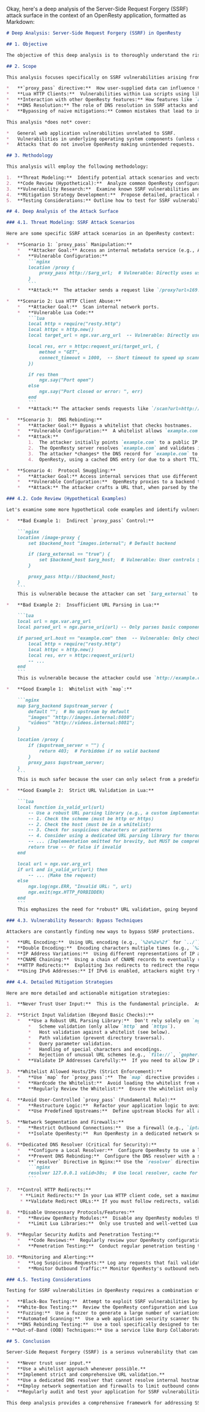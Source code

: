 Okay, here's a deep analysis of the Server-Side Request Forgery (SSRF) attack surface in the context of an OpenResty application, formatted as Markdown:

```markdown
# Deep Analysis: Server-Side Request Forgery (SSRF) in OpenResty

## 1. Objective

The objective of this deep analysis is to thoroughly understand the risks associated with Server-Side Request Forgery (SSRF) attacks targeting an OpenResty-based application, identify specific vulnerabilities within the OpenResty configuration and Lua scripting environment, and propose concrete, actionable mitigation strategies beyond the high-level overview.  We aim to provide developers with practical guidance to prevent SSRF vulnerabilities.

## 2. Scope

This analysis focuses specifically on SSRF vulnerabilities arising from the use of OpenResty, including:

*   **`proxy_pass` directive:**  How user-supplied data can influence the target of `proxy_pass`, leading to unintended requests.
*   **Lua HTTP Clients:**  Vulnerabilities within Lua scripts using libraries like `resty.http`, `lua-resty-http`, or `cosocket` to make HTTP requests based on user input.
*   **Interaction with other OpenResty features:** How features like `access_by_lua_block`, `content_by_lua_block`, and custom modules might introduce SSRF risks.
*   **DNS Resolution:** The role of DNS resolution in SSRF attacks and how to mitigate related risks.
*   **Bypassing of naive mitigations:** Common mistakes that lead to ineffective SSRF protection.

This analysis *does not* cover:

*   General web application vulnerabilities unrelated to SSRF.
*   Vulnerabilities in underlying operating system components (unless directly relevant to OpenResty's SSRF risk).
*   Attacks that do not involve OpenResty making unintended requests.

## 3. Methodology

This analysis will employ the following methodology:

1.  **Threat Modeling:**  Identify potential attack scenarios and vectors specific to OpenResty's features.
2.  **Code Review (Hypothetical):**  Analyze common OpenResty configuration patterns and Lua code snippets for SSRF vulnerabilities.  We'll create *hypothetical* examples, as we don't have access to the specific application code.
3.  **Vulnerability Research:**  Examine known SSRF vulnerabilities and bypass techniques relevant to OpenResty and Nginx.
4.  **Mitigation Strategy Development:**  Propose detailed, practical mitigation strategies, including code examples and configuration recommendations.
5.  **Testing Considerations:** Outline how to test for SSRF vulnerabilities in an OpenResty environment.

## 4. Deep Analysis of the Attack Surface

### 4.1. Threat Modeling: SSRF Attack Scenarios

Here are some specific SSRF attack scenarios in an OpenResty context:

*   **Scenario 1: `proxy_pass` Manipulation:**
    *   **Attacker Goal:** Access an internal metadata service (e.g., AWS metadata endpoint `169.254.169.254`).
    *   **Vulnerable Configuration:**
        ```nginx
        location /proxy {
            proxy_pass http://$arg_url;  # Vulnerable: Directly uses user-supplied argument
        }
        ```
    *   **Attack:**  The attacker sends a request like `/proxy?url=169.254.169.254/latest/meta-data/`. OpenResty proxies the request to the internal metadata service.

*   **Scenario 2: Lua HTTP Client Abuse:**
    *   **Attacker Goal:**  Scan internal network ports.
    *   **Vulnerable Lua Code:**
        ```lua
        local http = require("resty.http")
        local httpc = http.new()
        local target_url = ngx.var.arg_url  -- Vulnerable: Directly uses user-supplied argument

        local res, err = httpc:request_uri(target_url, {
            method = "GET",
            connect_timeout = 1000,  -- Short timeout to speed up scanning
        })

        if res then
            ngx.say("Port open")
        else
            ngx.say("Port closed or error: ", err)
        end
        ```
    *   **Attack:** The attacker sends requests like `/scan?url=http://internal-server:80`, `/scan?url=http://internal-server:22`, etc., to probe for open ports.

*   **Scenario 3:  DNS Rebinding:**
    *   **Attacker Goal:** Bypass a whitelist that checks hostnames.
    *   **Vulnerable Configuration:**  A whitelist allows `example.com`, but the attacker controls the DNS for `example.com`.
    *   **Attack:**
        1.  The attacker initially points `example.com` to a public IP address they control.
        2.  The OpenResty server resolves `example.com` and validates it against the whitelist.
        3.  The attacker *changes* the DNS record for `example.com` to point to an internal IP address (e.g., `127.0.0.1`).
        4.  OpenResty, using a cached DNS entry (or due to a short TTL), now proxies the request to the internal IP.

*   **Scenario 4:  Protocol Smuggling:**
    *   **Attacker Goal:** Access internal services that use different protocols (e.g., Redis, Memcached).
    *   **Vulnerable Configuration:**  OpenResty proxies to a backend that can handle multiple protocols, and the attacker can inject protocol-specific commands.
    *   **Attack:** The attacker crafts a URL that, when parsed by the backend, triggers unintended behavior.  For example, using `gopher://` or `dict://` URLs to interact with internal services.  This is particularly dangerous if the backend server interprets the request body.

### 4.2. Code Review (Hypothetical Examples)

Let's examine some more hypothetical code examples and identify vulnerabilities:

*   **Bad Example 1:  Indirect `proxy_pass` Control:**

    ```nginx
    location /image-proxy {
        set $backend_host "images.internal"; # Default backend

        if ($arg_external == "true") {
            set $backend_host $arg_host;  # Vulnerable: User controls $backend_host
        }

        proxy_pass http://$backend_host;
    }
    ```
    This is vulnerable because the attacker can set `$arg_external` to "true" and then control `$backend_host` via `$arg_host`.

*   **Bad Example 2:  Insufficient URL Parsing in Lua:**

    ```lua
    local url = ngx.var.arg_url
    local parsed_url = ngx.parse_uri(url) -- Only parses basic components

    if parsed_url.host == "example.com" then  -- Vulnerable: Only checks the host
        local http = require("resty.http")
        local httpc = http.new()
        local res, err = httpc:request_uri(url)
        -- ...
    end
    ```
    This is vulnerable because the attacker could use `http://example.com@attacker.com/` or `http://example.com#@127.0.0.1/` to bypass the host check.  `ngx.parse_uri` doesn't fully validate the URL.

*   **Good Example 1:  Whitelist with `map`:**

    ```nginx
    map $arg_backend $upstream_server {
        default "";  # No upstream by default
        "images" "http://images.internal:8080";
        "videos" "http://videos.internal:8081";
    }

    location /proxy {
        if ($upstream_server = "") {
            return 403;  # Forbidden if no valid backend
        }
        proxy_pass $upstream_server;
    }
    ```
    This is much safer because the user can only select from a predefined set of backends.

*   **Good Example 2:  Strict URL Validation in Lua:**

    ```lua
    local function is_valid_url(url)
        -- Use a robust URL parsing library (e.g., a custom implementation or a third-party library)
        -- 1. Check the scheme (must be http or https)
        -- 2. Check the host (must be in a whitelist)
        -- 3. Check for suspicious characters or patterns
        -- 4. Consider using a dedicated URL parsing library for thorough validation.
        -- ... (Implementation omitted for brevity, but MUST be comprehensive)
        return true -- Or false if invalid
    end

    local url = ngx.var.arg_url
    if url and is_valid_url(url) then
        -- ... (Make the request)
    else
        ngx.log(ngx.ERR, "Invalid URL: ", url)
        ngx.exit(ngx.HTTP_FORBIDDEN)
    end
    ```
    This emphasizes the need for *robust* URL validation, going beyond simple string comparisons.

### 4.3. Vulnerability Research: Bypass Techniques

Attackers are constantly finding new ways to bypass SSRF protections.  Here are some common techniques:

*   **URL Encoding:**  Using URL encoding (e.g., `%2e%2e%2f` for `../`) to bypass string-based filters.
*   **Double Encoding:**  Encoding characters multiple times (e.g., `%252e%252e%252f`).
*   **IP Address Variations:**  Using different representations of IP addresses (e.g., decimal, octal, hexadecimal) to bypass filters that only check for dotted-decimal notation.  For example, `127.0.0.1` can be represented as `2130706433` (decimal) or `0177.0.0.1` (octal).
*   **CNAME Chaining:**  Using a chain of CNAME records to eventually resolve to an internal IP address.
*   **HTTP Redirects:**  Exploiting 3xx redirects to redirect the request to an internal service.  The initial request might pass validation, but the redirect could point to a forbidden target.  (Mitigation: Limit or disable following redirects in Lua HTTP clients.)
*   **Using IPv6 Addresses:** If IPv6 is enabled, attackers might try to use IPv6 addresses or IPv6-mapped IPv4 addresses to bypass IPv4-specific filters.

### 4.4. Detailed Mitigation Strategies

Here are more detailed and actionable mitigation strategies:

1.  **Never Trust User Input:**  This is the fundamental principle.  Assume *all* user-supplied data is potentially malicious.

2.  **Strict Input Validation (Beyond Basic Checks):**
    *   **Use a Robust URL Parsing Library:**  Don't rely solely on `ngx.parse_uri`.  Consider a dedicated URL parsing library (potentially a custom Lua implementation or a third-party library) that handles all the nuances of URL parsing and validation, including:
        *   Scheme validation (only allow `http` and `https`).
        *   Host validation against a whitelist (see below).
        *   Path validation (prevent directory traversal).
        *   Query parameter validation.
        *   Handling of special characters and encodings.
        *   Rejection of unusual URL schemes (e.g., `file://`, `gopher://`).
    *   **Validate IP Addresses Carefully:**  If you need to allow IP addresses, validate them against a whitelist and handle all possible representations (decimal, octal, hexadecimal, IPv6).  Use a library function for IP address validation if possible.

3.  **Whitelist Allowed Hosts/IPs (Strict Enforcement):**
    *   **Use `map` for `proxy_pass`:**  The `map` directive provides a clean and efficient way to implement a whitelist for `proxy_pass`.
    *   **Hardcode the Whitelist:**  Avoid loading the whitelist from external files or databases, as this could introduce new attack vectors.
    *   **Regularly Review the Whitelist:**  Ensure the whitelist only contains necessary entries.

4.  **Avoid User-Controlled `proxy_pass` (Fundamental Rule):**
    *   **Restructure Logic:**  Refactor your application logic to avoid situations where user input directly determines the `proxy_pass` target.
    *   **Use Predefined Upstreams:**  Define upstream blocks for all allowed backends and use a `map` or other logic to select the appropriate upstream based on *validated* user input.

5.  **Network Segmentation and Firewalls:**
    *   **Restrict Outbound Connections:**  Use a firewall (e.g., `iptables`, `nftables`) to limit the outbound connections that OpenResty can make.  Only allow connections to specific IP addresses and ports that are absolutely necessary.
    *   **Isolate OpenResty:**  Run OpenResty in a dedicated network segment or container to limit the impact of a successful SSRF attack.

6.  **Dedicated DNS Resolver (Critical for Security):**
    *   **Configure a Local Resolver:**  Configure OpenResty to use a local DNS resolver (e.g., `unbound`, `dnsmasq`) that is configured to *not* resolve internal hostnames.
    *   **Prevent DNS Rebinding:**  Configure the DNS resolver with a short TTL (Time-To-Live) for external domains and consider using DNSSEC to prevent DNS spoofing.
    *   **`resolver` Directive in Nginx:** Use the `resolver` directive in your Nginx configuration to specify the DNS resolver:
        ```nginx
        resolver 127.0.0.1 valid=30s;  # Use local resolver, cache for 30 seconds
        ```

7.  **Control HTTP Redirects:**
     * **Limit Redirects:** In your Lua HTTP client code, set a maximum number of redirects to follow (e.g., `max_redirects = 0` or a small number).
     * **Validate Redirect URLs:** If you must follow redirects, validate the URL of each redirect against your whitelist *before* following it.

8.  **Disable Unnecessary Protocols/Features:**
    *   **Review OpenResty Modules:**  Disable any OpenResty modules that you don't need, as they could potentially introduce vulnerabilities.
    *   **Limit Lua Libraries:**  Only use trusted and well-vetted Lua libraries.

9.  **Regular Security Audits and Penetration Testing:**
    *   **Code Reviews:**  Regularly review your OpenResty configuration and Lua code for SSRF vulnerabilities.
    *   **Penetration Testing:**  Conduct regular penetration testing to identify and exploit potential SSRF vulnerabilities.

10. **Monitoring and Alerting:**
    *   **Log Suspicious Requests:** Log any requests that fail validation or trigger security alerts.
    *   **Monitor Outbound Traffic:** Monitor OpenResty's outbound network traffic for unusual patterns.

### 4.5. Testing Considerations

Testing for SSRF vulnerabilities in OpenResty requires a combination of techniques:

*   **Black-Box Testing:**  Attempt to exploit SSRF vulnerabilities by sending crafted requests to the application.  Try various bypass techniques (URL encoding, IP address variations, etc.).
*   **White-Box Testing:**  Review the OpenResty configuration and Lua code to identify potential vulnerabilities.
*   **Fuzzing:**  Use a fuzzer to generate a large number of variations of input URLs and test how the application handles them.
*   **Automated Scanning:**  Use a web application security scanner that includes SSRF detection capabilities.
*   **DNS Rebinding Testing:**  Use a tool specifically designed to test for DNS rebinding vulnerabilities.
* **Out-of-Band (OOB) Techniques:** Use a service like Burp Collaborator or a custom-built server to detect if OpenResty is making requests to unintended destinations. This is particularly useful for "blind" SSRF, where the response is not directly returned to the attacker.

## 5. Conclusion

Server-Side Request Forgery (SSRF) is a serious vulnerability that can have severe consequences in an OpenResty environment.  By understanding the attack vectors, implementing robust mitigation strategies, and regularly testing for vulnerabilities, developers can significantly reduce the risk of SSRF attacks.  The key takeaways are:

*   **Never trust user input.**
*   **Use a whitelist approach whenever possible.**
*   **Implement strict and comprehensive URL validation.**
*   **Use a dedicated DNS resolver that cannot resolve internal hostnames.**
*   **Employ network segmentation and firewalls to limit outbound connections.**
*   **Regularly audit and test your application for SSRF vulnerabilities.**

This deep analysis provides a comprehensive framework for addressing SSRF vulnerabilities in OpenResty applications.  By following these guidelines, developers can build more secure and resilient systems.
